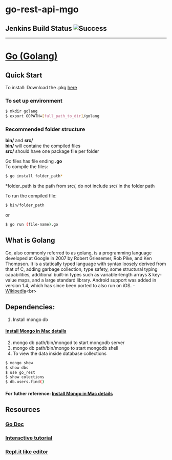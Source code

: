 # go-rest-api-mgo
## Jenkins Build Status   ![Success](https://raw.github.com/gigablah/jenkins-status/master/images/success.png)
-------------------------


# [Go (Golang)](https://golang.org)


## Quick Start

To install: Download the .pkg [here](https://golang.org/dl/)

### To set up environment
```bash
$ mkdir golang
$ export GOPATH=[full_path_to_dir]/golang
```

### Recommended folder structure
**bin/** and **src/**<br>
**bin/** will containe the compiled files<br>
**src/** should have one package file per folder

Go files has file ending **.go**<br>
To compile the files:<br>
```bash
$ go install folder_path*
```
*folder_path is the path from src/, do not include src/ in the folder path


To run the compiled file:
```bash
$ bin/folder_path
```
or
```bash
$ go run (file-name).go
```

## What is Golang

Go, also commonly referred to as golang, is a programming language developed at Google in 2007 by Robert Griesemer, Rob Pike, and Ken Thompson. It is a statically typed language with syntax loosely derived from that of C, adding garbage collection, type safety, some structural typing capabilities, additional built-in types such as variable-length arrays & key-value maps, and a large standard library.
Android support was added in version 1.4, which has since been ported to also run on iOS. - [Wikipedia](https://en.wikipedia.org/wiki/Go_(programming_language))<br>

## Dependencies:
1. Install mongo db 
#### [Install Mongo in Mac details](https://treehouse.github.io/installation-guides/mac/mongo-mac.html)
2. mongo db path/bin/mongod to start mongodb server
3. mongo db path/bin/mongo to start mongodb shell
4. To view the data inside database collections 
```bash
$ mongo show
$ show dbs
$ use go_rest
$ show colections
$ db.users.find()
```
####  For futher reference: [Install Mongo in Mac details](https://docs.mongodb.com/manual/reference/mongo-shell/)

## Resources
### [Go Doc](https://godoc.org/github.com/)
### [Interactive tutorial](https://tour.golang.org/welcome/1)
### [Repl.it like editor](http://play.golang.org/)
